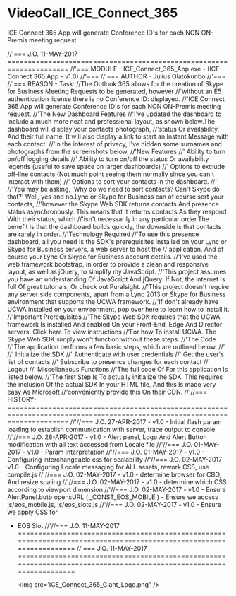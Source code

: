 # VideoCall_ICE_Connect_365
ICE Connect 365 App will generate Conference ID's for each NON ON-Premis meeting request.
<p>
<span>
//'=== J.O. 11-MAY-2017 =====================================================================
</span>
<span>
//'=== MODULE - ICE_Connect_365_App.exe - (ICE Connect 365 App -  v1.0)
<span>
//'===
<span>
//'=== AUTHOR - Julius Olatokunbo
<span>
//'===
<span>
//'=== REASON - Task:
<span>
//The Outlook 365 allows for the creation of Skype for Business Meeting Requests to be generated, however
<span>
//'without an E5 authentication license there is no Conference ID: displayed.
<span>
//'ICE Connect 365 App will generate Conference ID's for each NON ON-Premis meeting request.
//'The New Dashboard Features
//'I've updated the dashboard to include a much more neat and professional layout, as shown below.The dashboard will display your contacts photograph,
//'status Or availability, And their full name. It will also display a link to start an Instant Message with each contact.
//'In the interest of privacy, I've hidden some surnames and photographs from the screenshots below.
//'New Features
//'    Ability to turn on/off logging details
//'    Ability to turn on/off the status Or availability legends (useful to save space on larger dashboards)
//'    Options to exclude off-line contacts (Not much point seeing them normally since you can't interact with them)
//'    Options to sort your contacts in the dashboard.
//'
//'You may be asking, 'Why do we need to sort contacts? Can't Skype do that?' Well, yes and no.Lync or Skype for Business can of course sort your contacts,
//'however the Skype Web SDK returns contacts And presence status asynchronously. This means that it returns contacts As they respond With their status, which
//'isn't necessarily in any particular order.The benefit is that the dashboard builds quickly, the downside is that contacts are rarely in order.
//'Technology Required
//'To use this presence dashboard, all you need Is the SDK's prerequisites installed on your Lync or Skype for Business servers, a web server to host the
//'application, And of course your Lync Or Skype for Business account details.
//'I've used the web framework bootstrap, in order to provide a clean and responsive layout, as well as jQuery, to simplify my JavaScript.
//'This project assumes you have an understanding Of JavaScript And jQuery. If Not, the internet Is full Of great tutorials, Or check out Puralsight.
//'This project doesn't require any server side components, apart from a Lync 2013 or Skype for Business environment that supports the UCWA framework.
//'If don't already have UCWA installed on your environment, pop over here to learn how to install it.
//'Important Prerequisites
//'The Skype Web SDK requires that the UCWA framework Is installed And enabled On your Front-End, Edge And Director servers. Click here To view instructions
//'For how To install UCWA. The Skype Web SDK simply won't function without these steps.
//'The Code
//'The application performs a few basic steps, which are outlined below.
//'
//'    Initialize the SDK
//'    Authenticate with user credentials
//'    Get the user's list of contacts
//'    Subscribe to presence changes for each contact
//'    Logout
//'    Miscellaneous Functions
//'The full code Of For this application Is listed below.
//'The first Step Is To actually initialize the SDK. This requires the inclusion Of the actual SDK In your HTML file, And this Is made very easy As Microsoft
//'conveniently provide this On their CDN.
//'//=== HISTORY-===========================================================================================================================
//'//=== J.O. 27-APR-2017 - v1.0 - Initial flash param loading to establish communication with server, trace output to console
//'//=== J.O. 28-APR-2017 - v1.0 - Alert panel, Logo And Alert Button modification with all text accessed from Locale file
//'//=== J.O. 01-MAY-2017 - v1.0 - Param interpretation
//'//=== J.O. 01-MAY-2017 - v1.0 - Configuring interchangeable css for scalability
//'//=== J.O. 02-MAY-2017 - v1.0 - Configuring Locale messaging for ALL assets, rework CSS, use compile.js
//'//=== J.O. 02-MAY-2017 - v1.0 - determine browser for CBO, And resize scaling
//'//=== J.O. 02-MAY-2017 - v1.0 - determine which CSS according to viewport dimension
//'//=== J.O. 02-MAY-2017 - v1.0 - Ensure AlertPanel.butb opensURL ( _CONST_EOS_MOBILE ) - Ensure we access js/eos_mobile.js, js/eos_slots.js
//'//=== J.O. 02-MAY-2017 - v1.0 - Ensure we apply CSS for <UL><LI> EOS Slot
//'//=== J.O. 11-MAY-2017 ====================================================================================================================
//'=== J.O. 11-MAY-2017 ====================================================================================================================

<img src='ICE_Connect_365_Giant_Logo.png" />

